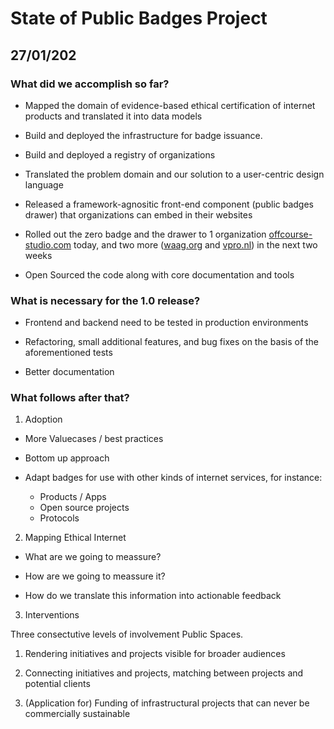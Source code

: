 State of Public Badges Project
==============================

## 27/01/202

### What did we accomplish so far?

+ Mapped the domain of evidence-based ethical certification of internet 
  products and translated it into data models

+ Build and deployed the infrastructure for badge issuance.

+ Build and deployed a registry of organizations

+ Translated the problem domain and our solution to a user-centric design 
  language 

+ Released a framework-agnositic front-end component (public badges drawer) 
  that organizations can embed in their websites 

+ Rolled out the zero badge and the drawer to 1 organization
  [offcourse-studio.com](offcourse-studio.com) today, and two
  more ([waag.org](https://waag.org) and [vpro.nl](https://vpro.nl)) in the 
  next two weeks

+ Open Sourced the code along with core documentation and tools

### What is necessary for the 1.0 release?

+ Frontend and backend need to be tested in production environments

+ Refactoring, small additional features, and bug fixes on the basis 
  of the aforementioned tests

+ Better documentation


### What follows after that?

1. Adoption 

+ More Valuecases / best practices

+ Bottom up approach

+ Adapt badges for use with other kinds of internet services, for instance:
  - Products / Apps
  - Open source projects
  - Protocols


2. Mapping Ethical Internet

+ What are we going to meassure?

+ How are we going to meassure it?

+ How do we translate this information into actionable feedback


3. Interventions

Three consectutive levels of involvement Public Spaces.

1. Rendering initiatives and projects visible for broader audiences

2. Connecting initiatives and projects, matching between projects and potential
   clients 

3. (Application for) Funding of infrastructural projects that can never be
   commercially sustainable

